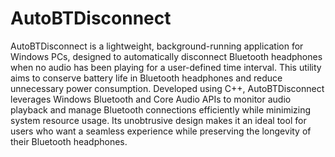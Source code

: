 # AutoBTDisconnect

AutoBTDisconnect is a lightweight, background-running application for Windows PCs, designed to automatically disconnect
Bluetooth headphones when no audio has been playing for a user-defined time interval. This utility aims to conserve
battery life in Bluetooth headphones and reduce unnecessary power consumption. Developed using C++, AutoBTDisconnect
leverages Windows Bluetooth and Core Audio APIs to monitor audio playback and manage Bluetooth connections efficiently
while minimizing system resource usage. Its unobtrusive design makes it an ideal tool for users who want a seamless
experience while preserving the longevity of their Bluetooth headphones.
